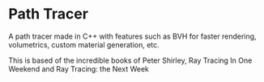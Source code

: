 # Path Tracer
A path tracer made in C++ with features such as BVH for faster rendering, volumetrics, custom material generation, etc.

This is based of the incredible books of Peter Shirley, Ray Tracing In One Weekend and Ray Tracing: the Next Week